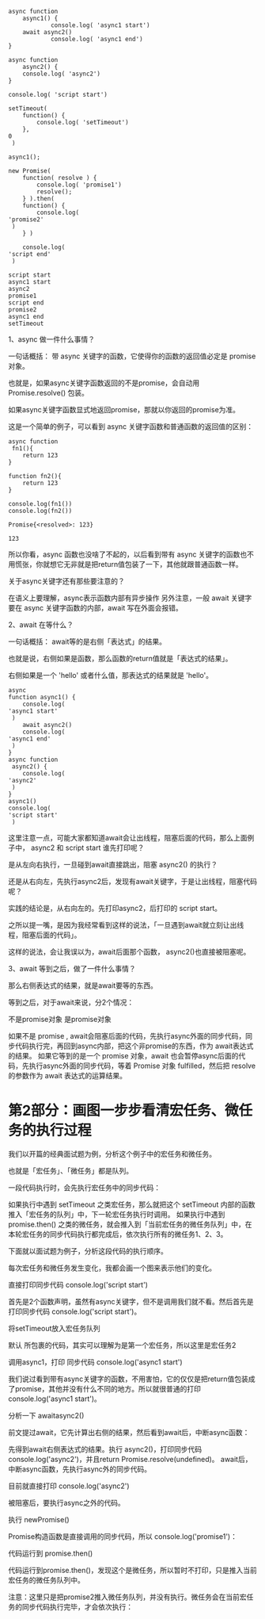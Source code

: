 

```vue
async function
    async1() {
            console.log( 'async1 start')
    await async2()
            console.log( 'async1 end')
}

async function
    async2() {
    console.log( 'async2')
}

console.log( 'script start')

setTimeout( 
    function() {
        console.log( 'setTimeout')
    }, 
0
 )

async1();

new Promise( 
    function( resolve ) {
        console.log( 'promise1')
        resolve();
    } ).then( 
    function() {
        console.log( 
'promise2'
 )
    } )

    console.log( 
'script end'
 )
```

```vue
script start
async1 start
async2
promise1
script end
promise2
async1 end
setTimeout
```

1、async 做一件什么事情？

一句话概括： 带 async 关键字的函数，它使得你的函数的返回值必定是 promise 对象。

也就是，如果async关键字函数返回的不是promise，会自动用 Promise.resolve() 包装。

如果async关键字函数显式地返回promise，那就以你返回的promise为准。

这是一个简单的例子，可以看到 async 关键字函数和普通函数的返回值的区别：

```vue
async function
 fn1(){
    return 123
}

function fn2(){
    return 123
}

console.log(fn1())
console.log(fn2())
```
```vue
Promise{<resolved>: 123}

123
```
所以你看，async 函数也没啥了不起的，以后看到带有 async 关键字的函数也不用慌张，你就想它无非就是把return值包装了一下，其他就跟普通函数一样。

关于async关键字还有那些要注意的？

在语义上要理解，async表示函数内部有异步操作
另外注意，一般 await 关键字要在 async 关键字函数的内部，await 写在外面会报错。

2、await 在等什么？

一句话概括： await等的是右侧「表达式」的结果。

也就是说，右侧如果是函数，那么函数的return值就是「表达式的结果」。

右侧如果是一个 'hello' 或者什么值，那表达式的结果就是 'hello'。

```vue
async 
function async1() {
    console.log( 
'async1 start'
 )
    await async2()
    console.log( 
'async1 end'
 )
}
async function
 async2() {
    console.log( 
'async2'
 )
}
async1()
console.log( 
'script start'
 )
```
这里注意一点，可能大家都知道await会让出线程，阻塞后面的代码，那么上面例子中， async2 和 script start 谁先打印呢？

是从左向右执行，一旦碰到await直接跳出，阻塞 async2() 的执行？

还是从右向左，先执行async2后，发现有await关键字，于是让出线程，阻塞代码呢？

实践的结论是，从右向左的。先打印async2，后打印的 script start。

之所以提一嘴，是因为我经常看到这样的说法，「一旦遇到await就立刻让出线程，阻塞后面的代码」。

这样的说法，会让我误以为，await后面那个函数， async2()也直接被阻塞呢。

3、await 等到之后，做了一件什么事情？

那么右侧表达式的结果，就是await要等的东西。

等到之后，对于await来说，分2个情况：

不是promise对象
是promise对象

如果不是 promise , await会阻塞后面的代码，先执行async外面的同步代码，同步代码执行完，再回到async内部，把这个非promise的东西，作为 await表达式的结果。
如果它等到的是一个 promise 对象，await 也会暂停async后面的代码，先执行async外面的同步代码，等着 Promise 对象 fulfilled，然后把 resolve 的参数作为 await 表达式的运算结果。

# 第2部分：画图一步步看清宏任务、微任务的执行过程

我们以开篇的经典面试题为例，分析这个例子中的宏任务和微任务。

也就是「宏任务」、「微任务」都是队列。

一段代码执行时，会先执行宏任务中的同步代码：

如果执行中遇到 setTimeout 之类宏任务，那么就把这个 setTimeout 内部的函数推入「宏任务的队列」中，下一轮宏任务执行时调用。
如果执行中遇到 promise.then() 之类的微任务，就会推入到「当前宏任务的微任务队列」中，在本轮宏任务的同步代码执行都完成后，依次执行所有的微任务1、2、3。

下面就以面试题为例子，分析这段代码的执行顺序。

每次宏任务和微任务发生变化，我都会画一个图来表示他们的变化。

直接打印同步代码 console.log('script start')

首先是2个函数声明，虽然有async关键字，但不是调用我们就不看。然后首先是打印同步代码 console.log('script start')。

将setTimeout放入宏任务队列

默认 <script></script> 所包裹的代码，其实可以理解为是第一个宏任务，所以这里是宏任务2

调用async1，打印 同步代码 console.log('async1 start')

我们说过看到带有async关键字的函数，不用害怕，它的仅仅是把return值包装成了promise，其他并没有什么不同的地方。所以就很普通的打印 console.log('async1 start')。

分析一下 awaitasync2()

前文提过await，它先计算出右侧的结果，然后看到await后，中断async函数：

先得到await右侧表达式的结果。执行 async2()，打印同步代码 console.log('async2')，并且return Promise.resolve(undefined)。
await后，中断async函数，先执行async外的同步代码。

目前就直接打印 console.log('async2')

被阻塞后，要执行async之外的代码。

执行 newPromise()

Promise构造函数是直接调用的同步代码，所以 console.log('promise1')：

代码运行到 promise.then()

代码运行到promise.then()，发现这个是微任务，所以暂时不打印，只是推入当前宏任务的微任务队列中。

注意：这里只是把promise2推入微任务队列，并没有执行。微任务会在当前宏任务的同步代码执行完毕，才会依次执行：























